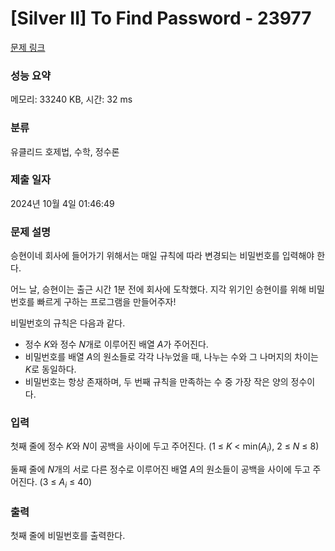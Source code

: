 # [Silver II] To Find Password - 23977 

[문제 링크](https://www.acmicpc.net/problem/23977) 

### 성능 요약

메모리: 33240 KB, 시간: 32 ms

### 분류

유클리드 호제법, 수학, 정수론

### 제출 일자

2024년 10월 4일 01:46:49

### 문제 설명

<p>승현이네 회사에 들어가기 위해서는 매일 규칙에 따라 변경되는 비밀번호를 입력해야 한다.</p>

<p>어느 날, 승현이는 출근 시간 1분 전에 회사에 도착했다. 지각 위기인 승현이를 위해 비밀번호를 빠르게 구하는 프로그램을 만들어주자!</p>

<p>비밀번호의 규칙은 다음과 같다.</p>

<ul>
	<li>정수 <em>K</em>와 정수 <em>N</em>개로 이루어진 배열 <em>A</em>가 주어진다.</li>
	<li>비밀번호를 배열 <em>A</em>의 원소들로 각각 나누었을 때, 나누는 수와 그 나머지의 차이는 <em>K</em>로 동일하다.</li>
	<li>비밀번호는 항상 존재하며, 두 번째 규칙을 만족하는 수 중 가장 작은 양의 정수이다.</li>
</ul>

### 입력 

 <p>첫째 줄에 정수 <em>K</em>와 <em>N</em>이 공백을 사이에 두고 주어진다. (1 ≤ <em>K</em> < min(<em>A<sub>i</sub></em>), 2 ≤ <em>N</em> ≤ 8)</p>

<p>둘째 줄에 <em>N</em>개의 서로 다른 정수로 이루어진 배열 <em>A</em>의 원소들이 공백을 사이에 두고 주어진다. (3 ≤ <em>A<sub>i</sub></em> ≤ 40)</p>

### 출력 

 <p>첫째 줄에 비밀번호를 출력한다.</p>

